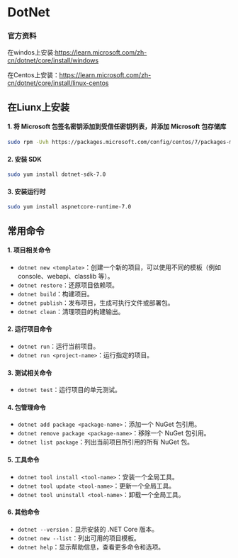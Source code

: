 # DotNet



### 官方资料

在windos上安装:https://learn.microsoft.com/zh-cn/dotnet/core/install/windows 

在Centos上安装：https://learn.microsoft.com/zh-cn/dotnet/core/install/linux-centos

## 在Liunx上安装

#### 1. 将 Microsoft 包签名密钥添加到受信任密钥列表，并添加 Microsoft 包存储库

   ```bash
   sudo rpm -Uvh https://packages.microsoft.com/config/centos/7/packages-microsoft-prod.rpm
   ```
   
#### 2. 安装 SDK

   ```bash
   sudo yum install dotnet-sdk-7.0
   ```

#### 3. 安装运行时

   ```bash
   sudo yum install aspnetcore-runtime-7.0
   ```


## 常用命令

#### 1. 项目相关命令

   - `dotnet new <template>`：创建一个新的项目，可以使用不同的模板（例如 console、webapi、classlib 等）。
   - `dotnet restore`：还原项目依赖项。
   - `dotnet build`：构建项目。
   - `dotnet publish`：发布项目，生成可执行文件或部署包。
   - `dotnet clean`：清理项目的构建输出。

#### 2. 运行项目命令

   - `dotnet run`：运行当前项目。
   - `dotnet run <project-name>`：运行指定的项目。

#### 3. 测试相关命令

   - `dotnet test`：运行项目的单元测试。

#### 4. 包管理命令

   - `dotnet add package <package-name>`：添加一个 NuGet 包引用。
   - `dotnet remove package <package-name>`：移除一个 NuGet 包引用。
   - `dotnet list package`：列出当前项目所引用的所有 NuGet 包。

#### 5. 工具命令

   - `dotnet tool install <tool-name>`：安装一个全局工具。
   - `dotnet tool update <tool-name>`：更新一个全局工具。
   - `dotnet tool uninstall <tool-name>`：卸载一个全局工具。

#### 6. 其他命令

   - `dotnet --version`：显示安装的 .NET Core 版本。
   - `dotnet new --list`：列出可用的项目模板。
   - `dotnet help`：显示帮助信息，查看更多命令和选项。